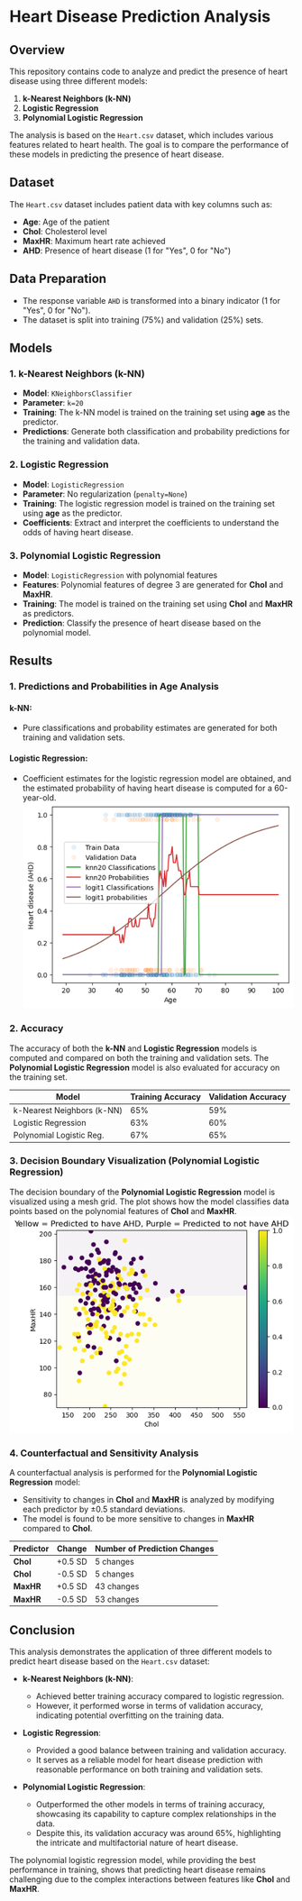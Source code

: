 
# Heart Disease Prediction Analysis

## Overview

This repository contains code to analyze and predict the presence of heart disease using three different models:
1. **k-Nearest Neighbors (k-NN)**
2. **Logistic Regression**
3. **Polynomial Logistic Regression**

The analysis is based on the `Heart.csv` dataset, which includes various features related to heart health. The goal is to compare the performance of these models in predicting the presence of heart disease.

## Dataset

The `Heart.csv` dataset includes patient data with key columns such as:

- **Age**: Age of the patient
- **Chol**: Cholesterol level
- **MaxHR**: Maximum heart rate achieved
- **AHD**: Presence of heart disease (1 for "Yes", 0 for "No")

## Data Preparation

- The response variable `AHD` is transformed into a binary indicator (1 for "Yes", 0 for "No").
- The dataset is split into training (75%) and validation (25%) sets.

## Models

### 1. k-Nearest Neighbors (k-NN)
- **Model**: `KNeighborsClassifier`
- **Parameter**: `k=20`
- **Training**: The k-NN model is trained on the training set using **age** as the predictor.
- **Predictions**: Generate both classification and probability predictions for the training and validation data.
  
### 2. Logistic Regression
- **Model**: `LogisticRegression`
- **Parameter**: No regularization (`penalty=None`)
- **Training**: The logistic regression model is trained on the training set using **age** as the predictor.
- **Coefficients**: Extract and interpret the coefficients to understand the odds of having heart disease.

### 3. Polynomial Logistic Regression
- **Model**: `LogisticRegression` with polynomial features
- **Features**: Polynomial features of degree 3 are generated for **Chol** and **MaxHR**.
- **Training**: The model is trained on the training set using **Chol** and **MaxHR** as predictors.
- **Prediction**: Classify the presence of heart disease based on the polynomial model.

## Results

### 1. Predictions and Probabilities in Age Analysis

#### k-NN:
- Pure classifications and probability estimates are generated for both training and validation sets.

#### Logistic Regression:
- Coefficient estimates for the logistic regression model are obtained, and the estimated probability of having heart disease is computed for a 60-year-old.  
![Probabilities](images/probs.png)
### 2. Accuracy

The accuracy of both the **k-NN** and **Logistic Regression** models is computed and compared on both the training and validation sets. The **Polynomial Logistic Regression** model is also evaluated for accuracy on the training set.  

| Model                     | Training Accuracy | Validation Accuracy |
|---------------------------|-------------------|---------------------|
| k-Nearest Neighbors (k-NN) | 65%               | 59%                 |
| Logistic Regression        | 63%               | 60%                 |
| Polynomial Logistic Reg.   | 67%               | 65%                 |

### 3. Decision Boundary Visualization (Polynomial Logistic Regression)

The decision boundary of the **Polynomial Logistic Regression** model is visualized using a mesh grid. The plot shows how the model classifies data points based on the polynomial features of **Chol** and **MaxHR**.
![DB](images/p_logistic_DB.png)
### 4. Counterfactual and Sensitivity Analysis

A counterfactual analysis is performed for the **Polynomial Logistic Regression** model:
- Sensitivity to changes in **Chol** and **MaxHR** is analyzed by modifying each predictor by ±0.5 standard deviations.
- The model is found to be more sensitive to changes in **MaxHR** compared to **Chol**.


| Predictor | Change | Number of Prediction Changes |
|-----------|--------|------------------------------|
| **Chol**  | +0.5 SD | 5 changes                    |
| **Chol**  | -0.5 SD | 5 changes                    |
| **MaxHR** | +0.5 SD | 43 changes                    |
| **MaxHR** | -0.5 SD | 53 changes                    |

## Conclusion


This analysis demonstrates the application of three different models to predict heart disease based on the `Heart.csv` dataset:

- **k-Nearest Neighbors (k-NN)**: 
  - Achieved better training accuracy compared to logistic regression.
  - However, it performed worse in terms of validation accuracy, indicating potential overfitting on the training data.

- **Logistic Regression**: 
  - Provided a good balance between training and validation accuracy.
  - It serves as a reliable model for heart disease prediction with reasonable performance on both training and validation sets.

- **Polynomial Logistic Regression**:
  - Outperformed the other models in terms of training accuracy, showcasing its capability to capture complex relationships in the data.
  - Despite this, its validation accuracy was around 65%, highlighting the intricate and multifactorial nature of heart disease.

The polynomial logistic regression model, while providing the best performance in training, shows that predicting heart disease remains challenging due to the complex interactions between features like **Chol** and **MaxHR**.


